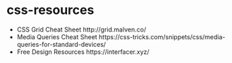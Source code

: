 # css-resources
<ul>
  <li>CSS Grid Cheat Sheet http://grid.malven.co/</li>
  <li>Media Queries Cheat Sheet https://css-tricks.com/snippets/css/media-queries-for-standard-devices/</li>
  <li>Free Design Resources https://interfacer.xyz/</li>
</ul>
